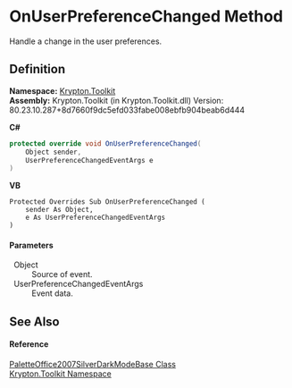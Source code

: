 # OnUserPreferenceChanged Method


Handle a change in the user preferences.



## Definition
**Namespace:** <a href="79d2eac2-21f4-54ff-7552-b20c33c30600.md">Krypton.Toolkit</a>  
**Assembly:** Krypton.Toolkit (in Krypton.Toolkit.dll) Version: 80.23.10.287+8d7660f9dc5efd033fabe008ebfb904beab6d444

**C#**
``` C#
protected override void OnUserPreferenceChanged(
	Object sender,
	UserPreferenceChangedEventArgs e
)
```
**VB**
``` VB
Protected Overrides Sub OnUserPreferenceChanged ( 
	sender As Object,
	e As UserPreferenceChangedEventArgs
)
```



#### Parameters
<dl><dt>  Object</dt><dd>Source of event.</dd><dt>  UserPreferenceChangedEventArgs</dt><dd>Event data.</dd></dl>

## See Also


#### Reference
<a href="d9da26a9-5c5b-ab2d-ee73-2641e0b01ee4.md">PaletteOffice2007SilverDarkModeBase Class</a>  
<a href="79d2eac2-21f4-54ff-7552-b20c33c30600.md">Krypton.Toolkit Namespace</a>  
